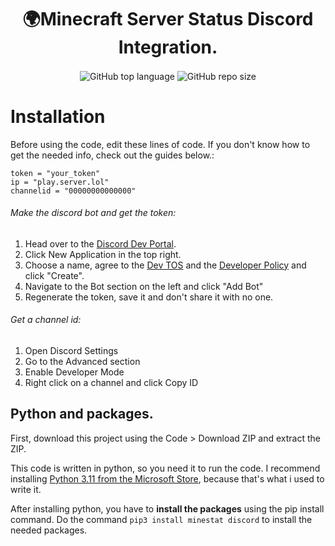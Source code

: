 <h1 align="center">🌍Minecraft Server Status Discord Integration.</h1>
<div align="center">

  <img align="center" alt="GitHub top language" src="https://img.shields.io/github/languages/top/letruxux/mcserver-status-discord-integration">
  <img align="center" alt="GitHub repo size" src="https://img.shields.io/github/repo-size/letruxux/mcserver-status-discord-integration">

</div>

# Installation
Before using the code, edit these lines of code. If you don't know how to get the needed info, check out the guides below.:
```
token = "your_token"
ip = "play.server.lol"
channelid = "00000000000000"
```

###### Make the discord bot and get the token:
1. Head over to the [Discord Dev Portal](https://discord.com/developers/applications).
2. Click New Application in the top right.
3. Choose a name, agree to the [Dev TOS](https://discord.com/developers/docs/policies-and-agreements/terms-of-service) and the [Developer Policy](https://discord.com/developers/docs/policies-and-agreements/developer-policy) and click "Create".
4. Navigate to the Bot section on the left and click "Add Bot"
5. Regenerate the token, save it and don't share it with no one.

###### Get a channel id:
1. Open Discord Settings
2. Go to the Advanced section
3. Enable Developer Mode
4. Right click on a channel and click Copy ID

## Python and packages.
First, download this project using the Code > Download ZIP and extract the ZIP.

This code is written in python, so you need it to run the code. I recommend installing [Python 3.11 from the Microsoft Store](https://www.microsoft.com/store/productId/9NRWMJP3717K), because that's what i used to write it.

After installing python, you have to **install the packages** using the pip install command.
Do the command `pip3 install minestat discord` to install the needed packages.
